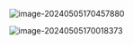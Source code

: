 





![image-20240505170457880](D:\MySubject_2\version2_reviewed\MAIN\try3\10.列线图\动态列线图\assets\image-20240505170457880.png)



![image-20240505170018373](D:\MySubject_2\version2_reviewed\MAIN\try3\10.列线图\动态列线图\assets\image-20240505170018373.png)